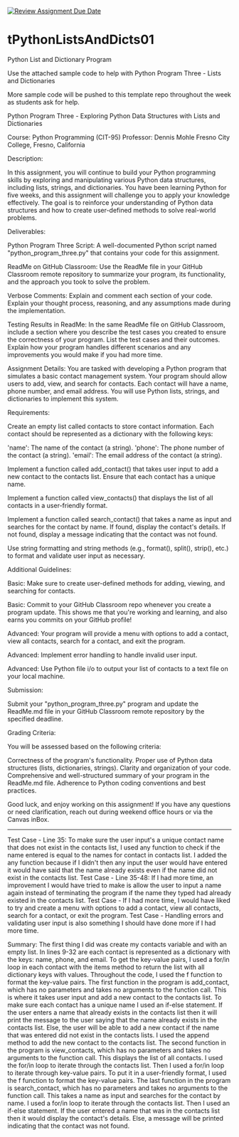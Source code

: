 [![Review Assignment Due Date](https://classroom.github.com/assets/deadline-readme-button-24ddc0f5d75046c5622901739e7c5dd533143b0c8e959d652212380cedb1ea36.svg)](https://classroom.github.com/a/07tV9k7q)
# tPythonListsAndDicts01
Python List and Dictionary Program

Use the attached sample code to help with Python Program Three - Lists and Dictionaries

More sample code will be pushed to this template repo throughout the week as students ask for help.

Python Program Three - Exploring Python Data Structures with Lists and Dictionaries

Course: Python Programming (CIT-95)
Professor: Dennis Mohle
Fresno City College, Fresno, California

Description:

In this assignment, you will continue to build your Python programming skills by exploring and manipulating various Python data structures, including lists, strings, and dictionaries. You have been learning Python for five weeks, and this assignment will challenge you to apply your knowledge effectively. The goal is to reinforce your understanding of Python data structures and how to create user-defined methods to solve real-world problems.

Deliverables:

Python Program Three Script: A well-documented Python script named "python_program_three.py" that contains your code for this assignment.

ReadMe on GitHub Classroom: Use the ReadMe file in your GitHub Classroom remote repository to summarize your program, its functionality, and the approach you took to solve the problem. 

Verbose Comments: Explain and comment each section of your code. Explain your thought process, reasoning, and any assumptions made during the implementation.

Testing Results in ReadMe: In the same ReadMe file on GitHub Classroom, include a section where you describe the test cases you created to ensure the correctness of your program. List the test cases and their outcomes. Explain how your program handles different scenarios and any improvements you would make if you had more time.

Assignment Details:
You are tasked with developing a Python program that simulates a basic contact management system. Your program should allow users to add, view, and search for contacts. Each contact will have a name, phone number, and email address. You will use Python lists, strings, and dictionaries to implement this system.

Requirements:

Create an empty list called contacts to store contact information. Each contact should be represented as a dictionary with the following keys:

'name': The name of the contact (a string).
'phone': The phone number of the contact (a string).
'email': The email address of the contact (a string).

Implement a function called add_contact() that takes user input to add a new contact to the contacts list. Ensure that each contact has a unique name.

Implement a function called view_contacts() that displays the list of all contacts in a user-friendly format.

Implement a function called search_contact() that takes a name as input and searches for the contact by name. If found, display the contact's details. If not found, display a message indicating that the contact was not found.

Use string formatting and string methods (e.g., format(), split(), strip(), etc.) to format and validate user input as necessary.

Additional Guidelines:

Basic: Make sure to create user-defined methods for adding, viewing, and searching for contacts.

Basic: Commit to your GitHub Classroom repo whenever you create a program update. This shows me that you're working and learning, and also earns you commits on your GitHub profile!

Advanced: Your program will provide a menu with options to add a contact, view all contacts, search for a contact, and exit the program.

Advanced: Implement error handling to handle invalid user input.

Advanced: Use Python file i/o to output your list of contacts to a text file on your local machine. 

Submission:

Submit your "python_program_three.py" program and update the ReadMe.md file in your GitHub Classroom remote repository by the specified deadline.

Grading Criteria:

You will be assessed based on the following criteria:

Correctness of the program's functionality.
Proper use of Python data structures (lists, dictionaries, strings).
Clarity and organization of your code.
Comprehensive and well-structured summary of your program in the ReadMe.md file.
Adherence to Python coding conventions and best practices.

Good luck, and enjoy working on this assignment! If you have any questions or need clarification, reach out during weekend office hours or via the Canvas inBox.

---------------------------------------------------------------------------------------------------------------------------------------------------------------------------------------------------------------------------------------------------------

Test Case - Line 35: To make sure the user input's a unique contact name that does not exist in the contacts list, I used any function to check if the name entered is equal to the names for contact in contacts list. I added the any function because if I didn't then any input the user would have entered it would have said that the name already exists even if the name did not exist in the contacts list.
Test Case - Line 35-48: If I had more time, an improvement I would have tried to make is allow the user to input a name again instead of terminating the program if the name they typed had already existed in the contacts list.
Test Case - If I had more time, I would have liked to try and create a menu with options to add a contact, view all contacts, search for a contact, or exit the program.
Test Case - Handling errors and validating user input is also something I should have done more if I had more time.

Summary:
The first thing I did was create my contacts variable and with an empty list. In lines 9-32 are each contact is represented as a dictionary with the keys: name, phone, and email. 
To get the key-value pairs, I used a for/in loop in each contact with the items method to return the list with all dictionary keys with values. 
Throughout the code, I used the f function to format the key-value pairs. 
The first function in the program is add_contact, which has no parameters and takes no arguments to the function call. This is where it takes user input and add a new contact to the contacts list. To make sure each contact has a unique name I used an if-else statement. If the user enters a name that already exists in the contacts list then it will print the message to the user saying that the name already exists in the contacts list. Else, the user will be able to add a new contact if the name that was entered did not exist in the contacts lists. I used the append method to add the new contact to the contacts list.
The second function in the program is view_contacts, which has no parameters and takes no arguments to the function call. This displays the list of all contacts. I used the for/in loop to iterate through the contacts list. Then I used a for/in loop to iterate through key-value pairs. To put it in a user-friendly format, I used the f function to format the key-value pairs.
The last function in the program is search_contact, which has no parameters and takes no arguments to the function call. This takes a name as input and searches for the contact by name. I used a for/in loop to iterate through the contacts list. Then I used an if-else statement. If the user entered a name that was in the contacts list then it would display the contact's details. Else, a message will be printed indicating that the contact was not found.


